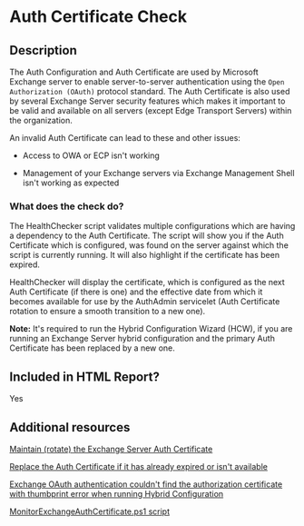 # Auth Certificate Check

## Description

The Auth Configuration and Auth Certificate are used by Microsoft Exchange server to enable server-to-server authentication using the `Open Authorization (OAuth)` protocol standard. The Auth Certificate is also used by several Exchange Server security features which makes it important to be valid and available on all servers (except Edge Transport Servers) within the organization.

An invalid Auth Certificate can lead to these and other issues:

- Access to OWA or ECP isn't working

- Management of your Exchange servers via Exchange Management Shell isn't working as expected

### What does the check do?

The HealthChecker script validates multiple configurations which are having a dependency to the Auth Certificate. The script will show you if the Auth Certificate which is configured, was found on the server against which the script is currently running. It will also highlight if the certificate has been expired.

HealthChecker will display the certificate, which is configured as the next Auth Certificate (if there is one) and the effective date from which it becomes available for use by the AuthAdmin servicelet (Auth Certificate rotation to ensure a smooth transition to a new one).

**Note:** It's required to run the Hybrid Configuration Wizard (HCW), if you are running an Exchange Server hybrid configuration and the primary Auth Certificate has been replaced by a new one.

## Included in HTML Report?

Yes

## Additional resources

[Maintain (rotate) the Exchange Server Auth Certificate](https://learn.microsoft.com/Exchange/plan-and-deploy/integration-with-sharepoint-and-skype/maintain-oauth-certificate?view=exchserver-2019)

[Replace the Auth Certificate if it has already expired or isn't available](https://learn.microsoft.com/exchange/troubleshoot/administration/cannot-access-owa-or-ecp-if-oauth-expired#resolution)

[Exchange OAuth authentication couldn't find the authorization certificate with thumbprint error when running Hybrid Configuration](https://learn.microsoft.com/exchange/troubleshoot/administration/exchange-oauth-authentication-could-not-find-the-authorization)

[MonitorExchangeAuthCertificate.ps1 script](https://aka.ms/MonitorExchangeAuthCertificate)
